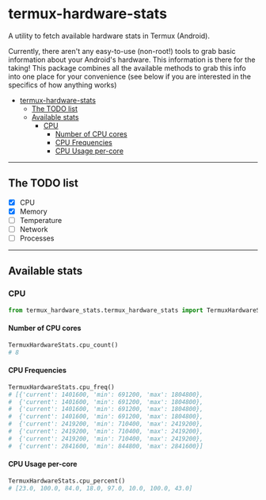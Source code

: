 # termux-hardware-stats

A utility to fetch available hardware stats in Termux (Android).

Currently, there aren't any easy-to-use (non-root!) tools to grab basic information about your Android's hardware. This information is there for the taking! This package combines all the available methods to grab this info into one place for your convenience (see below if you are interested in the specifics of how anything works)

- [termux-hardware-stats](#termux-hardware-stats)
  - [The TODO list](#the-todo-list)
  - [Available stats](#available-stats)
    - [CPU](#cpu)
      - [Number of CPU cores](#number-of-cpu-cores)
      - [CPU Frequencies](#cpu-frequencies)
      - [CPU Usage per-core](#cpu-usage-per-core)

---

## The TODO list

- [x] CPU
- [x] Memory
- [ ] Temperature
- [ ] Network
- [ ] Processes

---

## Available stats

### CPU

```python
from termux_hardware_stats.termux_hardware_stats import TermuxHardwareStats
```

#### Number of CPU cores

```python
TermuxHardwareStats.cpu_count()
# 8
```

#### CPU Frequencies

```python
TermuxHardwareStats.cpu_freq()
# [{'current': 1401600, 'min': 691200, 'max': 1804800},
#  {'current': 1401600, 'min': 691200, 'max': 1804800},
#  {'current': 1401600, 'min': 691200, 'max': 1804800},
#  {'current': 1401600, 'min': 691200, 'max': 1804800},
#  {'current': 2419200, 'min': 710400, 'max': 2419200},
#  {'current': 2419200, 'min': 710400, 'max': 2419200},
#  {'current': 2419200, 'min': 710400, 'max': 2419200},
#  {'current': 2841600, 'min': 844800, 'max': 2841600}]
```

#### CPU Usage per-core

```python
TermuxHardwareStats.cpu_percent()
# [23.0, 100.0, 84.0, 18.0, 97.0, 10.0, 100.0, 43.0]
```
